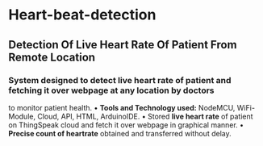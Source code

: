 # Heart-beat-detection
## Detection Of Live Heart Rate Of Patient From Remote Location
### System designed to detect live heart rate of patient and fetching it over webpage at any location by doctors
to monitor patient health.
• **Tools and Technology used:** NodeMCU, WiFi-Module, Cloud, API, HTML, ArduinoIDE.
• Stored **live heart rate** of patient on ThingSpeak cloud and fetch it over webpage in graphical
manner.
• **Precise count of heartrate** obtained and transferred without delay.

